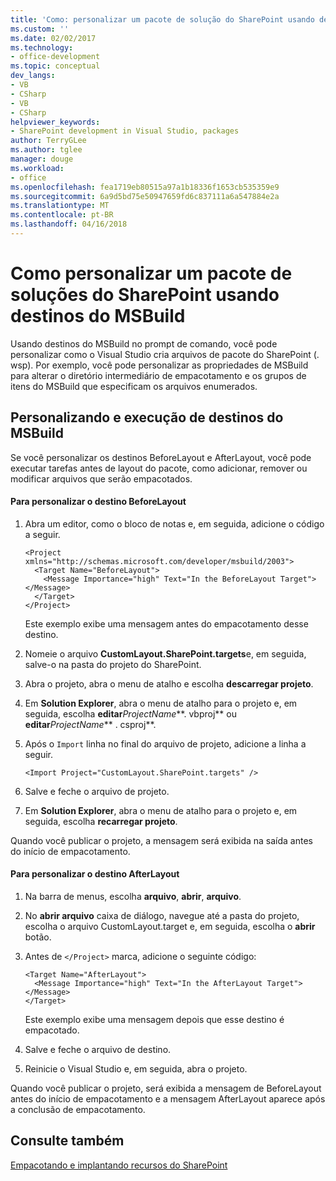 ```yaml
---
title: 'Como: personalizar um pacote de solução do SharePoint usando destinos do MSBuild | Microsoft Docs'
ms.custom: ''
ms.date: 02/02/2017
ms.technology:
- office-development
ms.topic: conceptual
dev_langs:
- VB
- CSharp
- VB
- CSharp
helpviewer_keywords:
- SharePoint development in Visual Studio, packages
author: TerryGLee
ms.author: tglee
manager: douge
ms.workload:
- office
ms.openlocfilehash: fea1719eb80515a97a1b18336f1653cb535359e9
ms.sourcegitcommit: 6a9d5bd75e50947659fd6c837111a6a547884e2a
ms.translationtype: MT
ms.contentlocale: pt-BR
ms.lasthandoff: 04/16/2018
---
```

# <a name="how-to-customize-a-sharepoint-solution-package-by-using-msbuild-targets"></a>Como personalizar um pacote de soluções do SharePoint usando destinos do MSBuild
  Usando destinos do MSBuild no prompt de comando, você pode personalizar como o Visual Studio cria arquivos de pacote do SharePoint (. wsp). Por exemplo, você pode personalizar as propriedades de MSBuild para alterar o diretório intermediário de empacotamento e os grupos de itens do MSBuild que especificam os arquivos enumerados.  
  
## <a name="customizing-and-running-msbuild-targets"></a>Personalizando e execução de destinos do MSBuild  
 Se você personalizar os destinos BeforeLayout e AfterLayout, você pode executar tarefas antes de layout do pacote, como adicionar, remover ou modificar arquivos que serão empacotados.  
  
#### <a name="to-customize-the-beforelayout-target"></a>Para personalizar o destino BeforeLayout  
  
1.  Abra um editor, como o bloco de notas e, em seguida, adicione o código a seguir.  
  
    ```  
    <Project xmlns="http://schemas.microsoft.com/developer/msbuild/2003">  
      <Target Name="BeforeLayout">  
        <Message Importance="high" Text="In the BeforeLayout Target"></Message>  
      </Target>  
    </Project>  
    ```  
  
     Este exemplo exibe uma mensagem antes do empacotamento desse destino.  
  
2.  Nomeie o arquivo **CustomLayout.SharePoint.targets**e, em seguida, salve-o na pasta do projeto do SharePoint.  
  
3.  Abra o projeto, abra o menu de atalho e escolha **descarregar projeto**.  
  
4.  Em **Solution Explorer**, abra o menu de atalho para o projeto e, em seguida, escolha **editar***ProjectName***. vbproj** ou **editar***ProjectName*** . csproj**.  
  
5.  Após o `Import` linha no final do arquivo de projeto, adicione a linha a seguir.  
  
    ```  
    <Import Project="CustomLayout.SharePoint.targets" />  
    ```  
  
6.  Salve e feche o arquivo de projeto.  
  
7.  Em **Solution Explorer**, abra o menu de atalho para o projeto e, em seguida, escolha **recarregar projeto**.  
  
 Quando você publicar o projeto, a mensagem será exibida na saída antes do início de empacotamento.  
  
#### <a name="to-customize-the-afterlayout-target"></a>Para personalizar o destino AfterLayout  
  
1.  Na barra de menus, escolha **arquivo**, **abrir**, **arquivo**.  
  
2.  No **abrir arquivo** caixa de diálogo, navegue até a pasta do projeto, escolha o arquivo CustomLayout.target e, em seguida, escolha o **abrir** botão.  
  
3.  Antes de `</Project>` marca, adicione o seguinte código:  
  
    ```  
    <Target Name="AfterLayout">  
      <Message Importance="high" Text="In the AfterLayout Target"></Message>  
    </Target>  
    ```  
  
     Este exemplo exibe uma mensagem depois que esse destino é empacotado.  
  
4.  Salve e feche o arquivo de destino.  
  
5.  Reinicie o Visual Studio e, em seguida, abra o projeto.  
  
 Quando você publicar o projeto, será exibida a mensagem de BeforeLayout antes do início de empacotamento e a mensagem AfterLayout aparece após a conclusão de empacotamento.  
  
## <a name="see-also"></a>Consulte também  
 [Empacotando e implantando recursos do SharePoint](../sharepoint/packaging-and-deploying-sharepoint-solutions.md)  
  
  